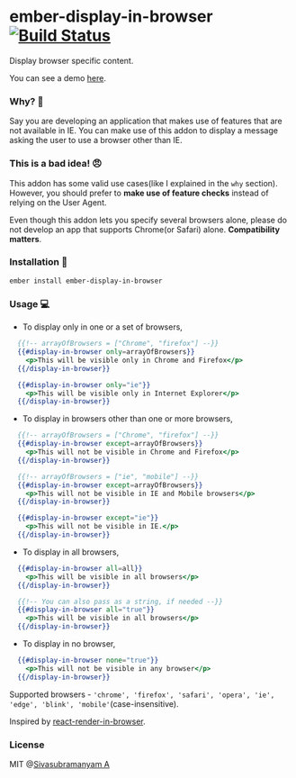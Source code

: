# ember-display-in-browser [![Build Status](https://travis-ci.org/astronomersiva/ember-display-in-browser.svg?branch=master)](https://travis-ci.org/astronomersiva/ember-display-in-browser)

Display browser specific content.

You can see a demo [here](https://astronomersiva.github.io/ember-display-in-browser/).

### Why? 🤔

Say you are developing an application that makes use of features that are not available
in IE. You can make use of this addon to display a message asking the user to use a browser
other than IE.

### This is a bad idea! 😠

This addon has some valid use cases(like I explained in the `why` section). However, you should
prefer to **make use of feature checks** instead of relying on the User Agent.

Even though this addon lets you specify several browsers alone, please do not develop an app that supports
Chrome(or Safari) alone. **Compatibility matters**.

### Installation 🔧

`ember install ember-display-in-browser`

### Usage 💻

* To display only in one or a set of browsers,

```handlebars
  {{!-- arrayOfBrowsers = ["Chrome", "firefox"] --}}
  {{#display-in-browser only=arrayOfBrowsers}}
    <p>This will be visible only in Chrome and Firefox</p>
  {{/display-in-browser}}
```

```handlebars
  {{#display-in-browser only="ie"}}
    <p>This will be visible only in Internet Explorer</p>
  {{/display-in-browser}}
```

* To display in browsers other than one or more browsers,

```handlebars
  {{!-- arrayOfBrowsers = ["Chrome", "firefox"] --}}
  {{#display-in-browser except=arrayOfBrowsers}}
    <p>This will not be visible in Chrome and Firefox</p>
  {{/display-in-browser}}
```

```handlebars
  {{!-- arrayOfBrowsers = ["ie", "mobile"] --}}
  {{#display-in-browser except=arrayOfBrowsers}}
    <p>This will not be visible in IE and Mobile browsers</p>
  {{/display-in-browser}}

  {{#display-in-browser except="ie"}}
    <p>This will not be visible in IE.</p>
  {{/display-in-browser}}
```

* To display in all browsers,

```handlebars
  {{#display-in-browser all=all}}
    <p>This will be visible in all browsers</p>
  {{/display-in-browser}}

  {{!-- You can also pass as a string, if needed --}}
  {{#display-in-browser all="true"}}
    <p>This will be visible in all browsers</p>
  {{/display-in-browser}}
```

* To display in no browser,

```handlebars
  {{#display-in-browser none="true"}}
    <p>This will not be visible in any browser</p>
  {{/display-in-browser}}
```

Supported browsers - `'chrome', 'firefox', 'safari', 'opera', 'ie', 'edge', 'blink', 'mobile'`(case-insensitive).

Inspired by [react-render-in-browser](https://github.com/flexdinesh/react-render-in-browser).

### License

MIT @[Sivasubramanyam A](https://sivasubramanyam.me)
